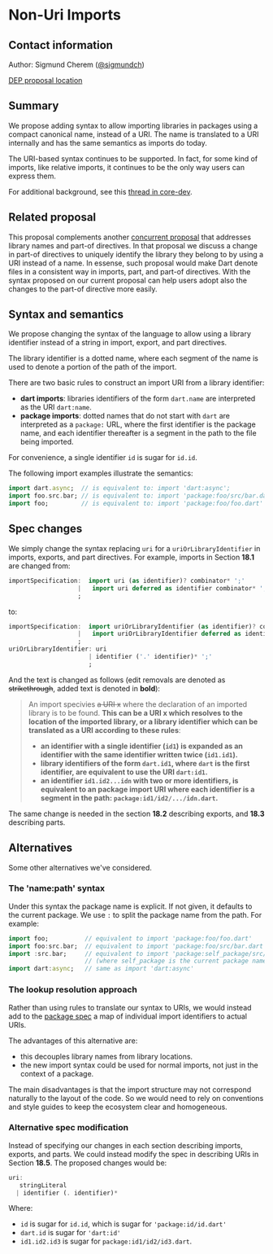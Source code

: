 # Non-Uri Imports

## Contact information

Author: Sigmund Cherem ([@sigmundch][])

[DEP proposal location](https://github.com/sigmundch/DEP-nonuri-imports/blob/master/proposal.md)

## Summary

We propose adding syntax to allow importing libraries in packages using a
compact canonical name, instead of a URI. The name is translated to a URI
internally and has the same semantics as imports do today.

The URI-based syntax continues to be supported. In fact, for some kind of
imports, like relative imports, it continues to be the only way users can
express them.

For additional background, see this [thread in core-dev](https://groups.google.com/a/dartlang.org/forum/#!topic/core-dev/Mtii4OONYkQ).

## Related proposal

This proposal complements another [concurrent proposal][DEP-resolved-part-of]
that addresses library names and part-of directives. In that proposal we discuss
a change in part-of directives to uniquely identify the library they belong to
by using a URI instead of a name.  In essense, such proposal would make Dart
denote files in a consistent way in imports, part, and part-of directives. With
the syntax proposed on our current proposal can help users adopt also the
changes to the part-of directive more easily.

## Syntax and semantics

We propose changing the syntax of the language to allow using a library
identifier instead of a string in import, export, and part directives.

The library identifier is a dotted name, where each segment of the name is used
to denote a portion of the path of the import.

There are two basic rules to construct an import URI from a library identifier:

  * **dart imports**: libraries identifiers of the form `dart.name` are
    interpreted as the URI `dart:name`.
  * **package imports**: dotted names that do not start with `dart` are
    interpreted as a `package:` URL, where the first identifier is the package
    name, and each identifier thereafter is a segment in the path to the file
    being imported.

For convenience, a single identifier `id` is sugar for `id.id`.

The following import examples illustrate the semantics:
```dart
import dart.async;  // is equivalent to: import 'dart:async';
import foo.src.bar; // is equivalent to: import 'package:foo/src/bar.dart';
import foo;         // is equivalent to: import 'package:foo/foo.dart'
```


## Spec changes

We simply change the syntax replacing `uri` for a `uriOrLibraryIdentifier` in
imports, exports, and part directives. For example, imports in Section **18.1**
are changed from:

```dart
importSpecification:  import uri (as identifier)? combinator* ';'
                   |   import uri deferred as identifier combinator* ';'
                   ;
```

to:
```dart
importSpecification:  import uriOrLibraryIdentifier (as identifier)? combinator* ';'
                   |   import uriOrLibraryIdentifier deferred as identifier combinator* ';'
                   ;
uriOrLibraryIdentifier: uri
                      | identifier ('.' identifier)* ';'
                      ;
```

And the text is changed as follows (edit removals are denoted as
~~strikethrough~~, added text is denoted in **bold**):

> An import specivies ~~a URI x~~ where the declaration of an imported library
> is to be found. **This can be a URI x which resolves to the location of the
> imported library, or a library identifier which can be translated as a URI
> according to these rules**:
>  * **an identifier with a single identifier (`id1`) is expanded as
>    an identifier with the same identifier written twice (`id1.id1`).**
>  * **library identifiers of the form `dart.id1`, where `dart` is the first
>    identifier, are equivalent to use the URI `dart:id1`.**
>  * **an identifier `id1.id2...idn` with two or more identifiers, is equivalent
>    to an package import URI where each identifier is a segment in the path:
>    `package:id1/id2/.../idn.dart`.**

The same change is needed in the section **18.2** describing exports,
and **18.3** describing parts.

## Alternatives

Some other alternatives we've considered.

### The 'name:path' syntax

Under this syntax the package name is explicit. If not given, it defaults to the
current package. We use `:` to split the package name from the path. For
example:

```dart
import foo;          // equivalent to import 'package:foo/foo.dart'
import foo:src.bar;  // equivalent to import 'package:foo/src/bar.dart'
import :src.bar;     // equivalent to import 'package:self_package/src/bar.dart'
                     // (where self_package is the current package name)
import dart:async;   // same as import 'dart:async'
```

### The lookup resolution approach

Rather than using rules to translate our syntax to URIs, we would instead
add to the [package spec](https://github.com/lrhn/dep-pkgspec) a map
of individual import identifiers to actual URIs.

The advantages of this alternative are:
* this decouples library names from library locations.
* the new import syntax could be used for normal imports, not just in the
  context of a package.

The main disadvantages is that the import structure may not correspond naturally
to the layout of the code. So we would need to rely on conventions and style
guides to keep the ecosystem clear and homogeneous.

### Alternative spec modification

Instead of specifying our changes in each section describing imports, exports,
and parts. We could instead modify the spec in describing URIs in Section
**18.5**. The proposed changes would be:

```dart
uri:
   stringLiteral
  | identifier (. identifier)*
```

Where:
  * `id` is sugar for `id.id`, which is sugar for `'package:id/id.dart'`
  * `dart.id` is sugar for `'dart:id'`
  * `id1.id2.id3` is sugar for `package:id1/id2/id3.dart`.

[DEP-resolved-part-of]: https://github.com/sigmundch/DEP-resolved-part-of/blob/master/proposal.md
[@sigmundch]: https://github.com/sigmundch
